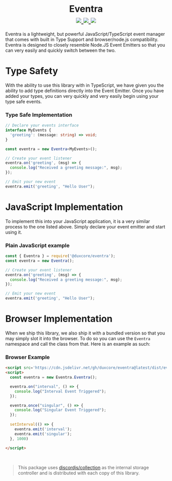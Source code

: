 <h1 align="center">
  Eventra <br>
    <a href="https://discord.gg/dTGJ5Bchnq">
    <img src="https://img.shields.io/discord/844279877503025182?label=Discord&logo=discord&logoColor=white&style=for-the-badge" />
  </a>
  <a href="https://www.npmjs.com/package/@duxcore/eventra">
    <img src="https://img.shields.io/npm/dw/@duxcore/eventra?logo=npm&style=for-the-badge" />
    <img src="https://img.shields.io/npm/v/@duxcore/eventra/latest?label=Latest%20Version&style=for-the-badge" />
  </a>
</h1>

Eventra is a lightweight, but powerful JavaScript/TypeScript event manager that comes with built in Type Support and browser/node.js compatibility. Eventra is designed to closely resemble Node.JS Event Emitters so that you can very easily and quickly switch between the two.

# Type Safety
With the ability to use this library with in TypeScript, we have given you the ability to add type definitions directly into the Event Emitter.  Once you have added your types, you can very quickly and very easily begin using your type safe events.

### Type Safe Implementation
```ts
// Declare your events interface
interface MyEvents {
  'greeting': (message: string) => void;
}

const eventra = new Eventra<MyEvents>();

// Create your event listener
eventra.on('greeting', (msg) => {
  console.log("Received a greeting message:", msg);
});

// Emit your new event
eventra.emit('greeting', "Hello User");
```

# JavaScript Implementation
To implement this into your JavaScript application, it is a very similar process to the one listed above.  Simply declare your event emitter and start using it.

### Plain JavaScript example
```js
const { Eventra } = require('@duxcore/eventra'); 
const eventra = new Eventra();

// Create your event listener
eventra.on('greeting', (msg) => {
  console.log("Received a greeting message:", msg);
});

// Emit your new event
eventra.emit('greeting', "Hello User");
```

# Browser Implementation
When we ship this library, we also ship it with a bundled version so that you may simply slot it into the browser. To do so you can use the `Eventra` namespace and call the class from that. Here is an example as such:

### Browser Example
```html
<script src='https://cdn.jsdelivr.net/gh/duxcore/eventra@latest/dist/eventra.min.js'></script>
<script>
  const eventra = new Eventra.Eventra();

  eventra.on("interval", () => {
    console.log("Interval Event Triggered");
  });

  eventra.once("singular", () => {
    console.log("Singular Event Triggered");
  });
  
  setInterval(() => {
    eventra.emit('interval');
    eventra.emit('singular');
  }, 1000)

</script>
```
<br />

> This package uses [discordjs/collection](https://github.com/discordjs/collection) as the internal storage controller and is distributed with each copy of this library.
